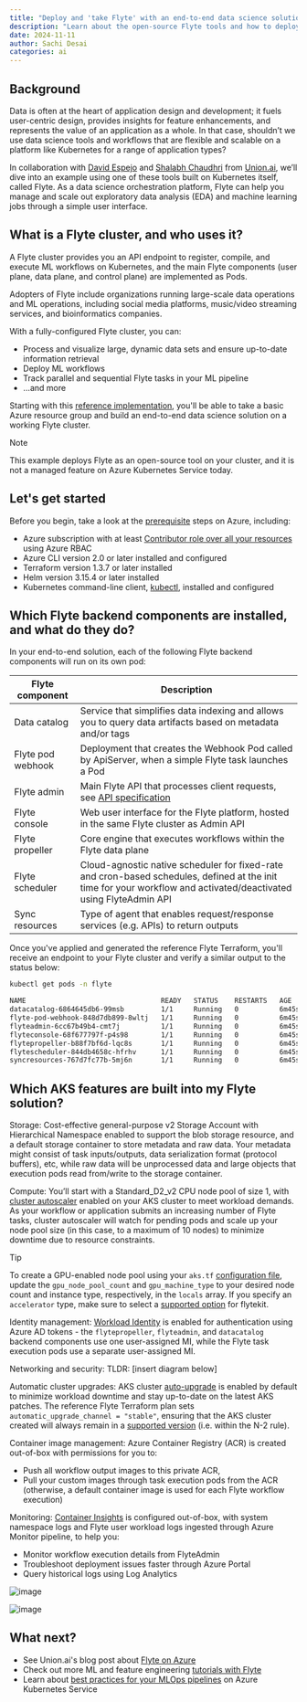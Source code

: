 ```yaml
---
title: "Deploy and 'take Flyte' with an end-to-end data science solution on AKS"
description: "Learn about the open-source Flyte tools and how to deploy them securely for your data science tasks on Azure Kubernetes Service (AKS)"
date: 2024-11-11
author: Sachi Desai
categories: ai
---
```


## Background

Data is often at the heart of application design and development; it fuels user-centric design, provides insights for feature enhancements, and represents the value of an application as a whole. In that case, shouldn’t we use data science tools and workflows that are flexible and scalable on a platform like Kubernetes for a range of application types? 

In collaboration with [David Espejo](https://www.linkedin.com/in/davidmirror/) and [Shalabh Chaudhri](https://www.linkedin.com/in/shalabhchaudhri/) from [Union.ai](https://www.union.ai/), we’ll dive into an example using one of these tools built on Kubernetes itself, called Flyte. As a data science orchestration platform, Flyte can help you manage and scale out exploratory data analysis (EDA) and machine learning jobs through a simple user interface.

## What is a Flyte cluster, and who uses it?

A Flyte cluster provides you an API endpoint to register, compile, and execute ML workflows on Kubernetes, and the main Flyte components (user plane, data plane, and control plane) are implemented as Pods.

Adopters of Flyte include organizations running large-scale data operations and ML operations, including social media platforms, music/video streaming services, and bioinformatics companies.

With a fully-configured Flyte cluster, you can:
* Process and visualize large, dynamic data sets and ensure up-to-date information retrieval
* Deploy ML workflows
* Track parallel and sequential Flyte tasks in your ML pipeline
* …and more

Starting with this [reference implementation](https://www.union.ai/blog-post/flyte-on-azure-a-reference-implementation), you'll be able to take a basic Azure resource group and build an end-to-end data science solution on a working Flyte cluster.

> [!NOTE]
> This example deploys Flyte as an open-source tool on your cluster, and it is not a managed feature on Azure Kubernetes Service today.

## Let's get started

Before you begin, take a look at the [prerequisite](https://github.com/unionai-oss/deploy-flyte/blob/main/environments/azure/flyte-core/README.md#prerequisites) steps on Azure, including:

* Azure subscription with at least [Contributor role over all your resources](https://learn.microsoft.com/en-us/azure/role-based-access-control/built-in-roles/privileged#contributor) using Azure RBAC
* Azure CLI version 2.0 or later installed and configured
* Terraform version 1.3.7 or later installed
* Helm version 3.15.4 or later installed
* Kubernetes command-line client, [kubectl](https://kubernetes.io/docs/tasks/tools/install-kubectl/), installed and configured

## Which Flyte backend components are installed, and what do they do?

In your end-to-end solution, each of the following Flyte backend components will run on its own pod:

| Flyte component | Description |
| -- | -- | 
| Data catalog | Service that simplifies data indexing and allows you to query data artifacts based on metadata and/or tags |
| Flyte pod webhook | Deployment that creates the Webhook Pod called by ApiServer, when a simple Flyte task launches a Pod |
| Flyte admin | Main Flyte API that processes client requests, see [API specification](https://docs.flyte.org/en/latest/api/flyteidl/docs/service/service.html#ref-flyteidl-service-admin-proto) |
| Flyte console | Web user interface for the Flyte platform, hosted in the same Flyte cluster as Admin API |
| Flyte propeller | Core engine that executes workflows within the Flyte data plane |
| Flyte scheduler | Cloud-agnostic native scheduler for fixed-rate and cron-based schedules, defined at the init time for your workflow and activated/deactivated using FlyteAdmin API |
| Sync resources | Type of agent that enables request/response services (e.g. APIs) to return outputs |

Once you've applied and generated the reference Flyte Terraform, you'll receive an endpoint to your Flyte cluster and verify a similar output to the status below:

```bash
kubectl get pods -n flyte

NAME                                 READY   STATUS    RESTARTS   AGE
datacatalog-6864645db6-99msb         1/1     Running   0          6m45s
flyte-pod-webhook-848d7db899-8wltj   1/1     Running   0          6m45s
flyteadmin-6cc67b49b4-cmt7j          1/1     Running   0          6m45s
flyteconsole-68f677797f-p4s98        1/1     Running   0          6m45s
flytepropeller-b88f7bf6d-lqc8s       1/1     Running   0          6m45s
flytescheduler-844db4658c-hfrhv      1/1     Running   0          6m45s
syncresources-767d7fc77b-5mj6n       1/1     Running   0          6m45s
```

## Which AKS features are built into my Flyte solution?

Storage: Cost-effective general-purpose v2 Storage Account with Hierarchical Namespace enabled to support the blob storage resource, and a default storage container to store metadata and raw data.
Your metadata might consist of task inputs/outputs, data serialization format (protocol buffers), etc, while raw data will be unprocessed data and large objects that execution pods read from/write to the storage container.

Compute: You’ll start with a Standard_D2_v2 CPU node pool of size 1, with [cluster autoscaler](https://learn.microsoft.com/en-us/azure/aks/cluster-autoscaler?tabs=azure-cli) enabled on your AKS cluster to meet workload demands. As your workflow or application submits an increasing number of Flyte tasks, cluster autoscaler will watch for pending pods and scale up your node pool size (in this case, to a maximum of 10 nodes) to minimize downtime due to resource constraints.

> [!TIP]
> To create a GPU-enabled node pool using your `aks.tf` [configuration file](https://github.com/unionai-oss/deploy-flyte/blob/main/environments/azure/flyte-core/aks.tf), update the `gpu_node_pool_count` and `gpu_machine_type` to your desired node count and instance type, respectively, in the `locals` array. If you specify an `accelerator` type, make sure to select a [supported option](https://github.com/flyteorg/flytekit/blob/daeff3f5f0f36a1a9a1f86c5e024d1b76cdfd5cb/flytekit/extras/accelerators.py#L132-L160) for flytekit.

Identity management: [Workload Identity](https://learn.microsoft.com/en-us/azure/aks/workload-identity-overview?tabs=dotnet) is enabled for authentication using Azure AD tokens - the `flytepropeller`, `flyteadmin`, and `datacatalog` backend components use one user-assigned MI, while the Flyte task execution pods use a separate user-assigned MI.

Networking and security: TLDR: [insert diagram below]

Automatic cluster upgrades: AKS cluster [auto-upgrade](https://learn.microsoft.com/en-us/azure/aks/auto-upgrade-cluster?tabs=azure-cli#cluster-auto-upgrade-channels) is enabled by default to minimize workload downtime and stay up-to-date on the latest AKS patches. The reference Flyte Terraform plan sets `automatic_upgrade_channel = "stable"`, ensuring that the AKS cluster created will always remain in a [supported version](https://learn.microsoft.com/en-us/azure/aks/auto-upgrade-cluster?tabs=azure-cli#best-practices-for-cluster-auto-upgrade) (i.e. within the N-2 rule).

Container image management: Azure Container Registry (ACR) is created out-of-box with permissions for you to:
* Push all workflow output images to this private ACR, 
* Pull your custom images through task execution pods from the ACR (otherwise, a default container image is used for each Flyte workflow execution)

Monitoring: [Container Insights](https://learn.microsoft.com/en-us/azure/azure-monitor/containers/container-insights-analyze) is configured out-of-box, with system namespace logs and Flyte user workload logs ingested through Azure Monitor pipeline, to help you:
* Monitor workflow execution details from FlyteAdmin
* Troubleshoot deployment issues faster through Azure Portal
* Query historical logs using Log Analytics

![image](AKS/assets/images/deploy-data-science-solution-with-flyte/flyte-admin-logs-view-log-analytics.png)


![image](AKS/assets/images/deploy-data-science-solution-with-flyte/successful-flyte-deployment-on-aks.png)


## What next?

* See Union.ai's blog post about [Flyte on Azure](https://www.union.ai/blog-post/flyte-on-azure-a-reference-implementation)
* Check out more ML and feature engineering [tutorials with Flyte](https://docs.flyte.org/en/latest/flytesnacks/tutorials/index.html)
* Learn about [best practices for your MLOps pipelines](https://learn.microsoft.com/en-us/azure/aks/best-practices-ml-ops) on Azure Kubernetes Service 
